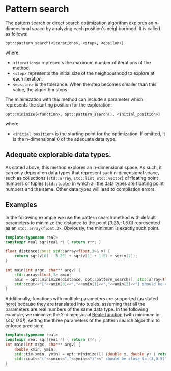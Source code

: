 # Pattern search

The [pattern search](https://en.wikipedia.org/wiki/Pattern_search_(optimization)) or direct search optimization algorithm explores an n-dimensional space by analyzing each position's neighborhood. It is called as follows:

```
opt::pattern_search(<iterations>, <step>, <epsilon>)
```
where:
* `<iterations>` represents the maximum number of iterations of the method.
* `<step>` represents the initial size of the neighbourhood to explore at each iteration.
* `<epsilon>` is the tolerance. When the step becomes smaller than this value, the algorithm stops.

The minimization with this method can include a parameter which represents the starting position for the exploration:
```
opt::minimize(<function>, opt::pattern_search(), <initial_position>)
```
where:
* `<initial_position>` is the starting point for the optimization. If omitted, it is the n-dimensional 0 of the adequate data type.

## Adequate explorable data types.

As stated above, this method explores an n-dimensional space. As such, it can only depend on data types that represent such n-dimensional space, such as collections (`std::array`, `std::list`, `std::vector`) of floating point numbers or tuples (`std::tuple`) in which all the data types are floating point numbers and the same. Other data types will lead to compilation errors.  

## Examples

In the following example we use the pattern search method with default parameters to minimize the distance to the point *[3.25,-1.5,0]* represented as an `std::array<float,3>`. Obviously, the minimum is exactly such point. 

```cpp
template<typename real>
constexpr real sqr(real r) { return r*r; } 

float distance(const std::array<float,3>& v) { 
	return sqr(v[0] - 3.25) + sqr(v[1] + 1.5) + sqr(v[2]);
}

int main(int argc, char** argv) {
	std::array<float,3> amin; 
	amin = opt::minimize(distance, opt::pattern_search(), std::array<float,3>{0.0f,0.0f,0.0f});
	std::cout<<"["<<amin[0]<<","<<amin[1]<<","<<amin[2]<<"] should be close to [3.25,-1.5,0]"<<std::endl;
}
```

Additionally, functions with multiple parameters are supported (as stated [here](fitting_multiple_parameters.md)) because they are translated into tuples, assuming that all the parameters are real numbers of the same data type. In the following example, we minimize the 2-dimensional [Beale function](https://en.wikipedia.org/wiki/Test_functions_for_optimization) (with minimum in *(3.0, 0.5)*), setting the three parameters of the pattern search algorithm to enforce precision:

```cpp
template<typename real>
constexpr real sqr(real r) { return r*r; } 
int main(int argc, char** argv) {
	double xmin, ymin;	
	std::tie(xmin, ymin) = opt::minimize([] (double x, double y) { return sqr(1.5-x+x*y) + sqr(2.25-x+x*y*y) + sqr(2.625-x+x*y*y*y); }, opt::pattern_search(1000, 1.0, 1.e-8));
	std::cout<<"("<<xmin<<","<<ymin<<")"<<" should be close to (3,0.5)"<<std::endl;
}
```

